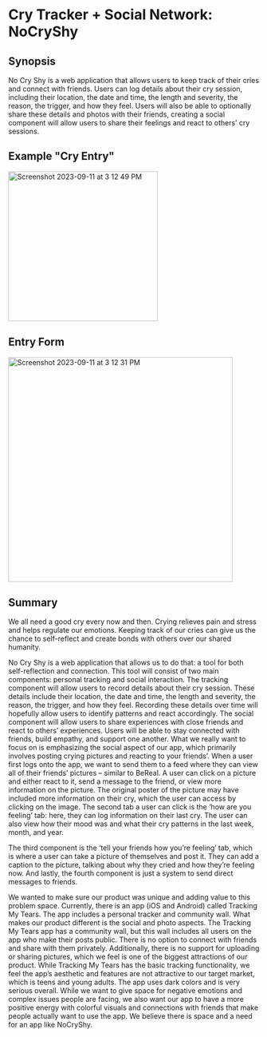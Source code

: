 # Cry Tracker + Social Network: NoCryShy
## Synopsis
No Cry Shy is a web application that allows users to keep track of their cries and connect with friends. Users can log details about their cry session, including their location, the date and time, the length and severity, the reason, the trigger, and how they feel. Users will also be able to optionally share these details and photos with their friends, creating a social component will allow users to share their feelings and react to others’ cry sessions. 

## Example "Cry Entry"
<img width="300" alt="Screenshot 2023-09-11 at 3 12 49 PM" src="https://github.com/Leena-B/NoCryShy/assets/68488140/9fd04f80-2e24-4f3c-ab39-adb0bba22027">

## Entry Form
<img width="450" alt="Screenshot 2023-09-11 at 3 12 31 PM" src="https://github.com/Leena-B/NoCryShy/assets/68488140/2297ce24-7c8c-4a9f-9d78-7c2541c1d220">

## Summary
We all need a good cry every now and then. Crying relieves pain and stress and helps regulate our emotions. Keeping track of our cries can give us the chance to self-reflect and create bonds with others over our shared humanity.

No Cry Shy is a web application that allows us to do that: a tool for both self-reflection and connection. This tool will consist of two main components: personal tracking and social interaction. The tracking component will allow users to record details about their cry session. These details include their location, the date and time, the length and severity, the reason, the trigger, and how they feel. Recording these details over time will hopefully allow users to identify patterns and react accordingly. The social component will allow users to share experiences with close friends and react to others’ experiences. Users will be able to stay connected with friends, build empathy, and support one another.
What we really want to focus on is emphasizing the social aspect of our app, which primarily involves posting crying pictures and reacting to your friends’. When a user first logs onto the app, we want to send them to a feed where they can view all of their friends’ pictures – similar to BeReal. A user can click on a picture and either react to it, send a message to the friend, or view more information on the picture. The original poster of the picture may have included more information on their cry, which the user can access by clicking on the image.
The second tab a user can click is the ‘how are you feeling’ tab: here, they can log information on their last cry. The user can also view how their mood was and what their cry patterns in the last week, month, and year. 

The third component is the ‘tell your friends how you’re feeling’ tab, which is where a user can take a picture of themselves and post it. They can add a caption to the picture, talking about why they cried and how they’re feeling now. And lastly, the fourth component is just a system to send direct messages to friends. 

We wanted to make sure our product was unique and adding value to this problem space. Currently, there is an app (iOS and Android) called Tracking My Tears. The app includes a personal tracker and community wall. What makes our product different is the social and photo aspects. The Tracking My Tears app has a community wall, but this wall includes all users on the app who make their posts public. There is no option to connect with friends and share with them privately. Additionally, there is no support for uploading or sharing pictures, which we feel is one of the biggest attractions of our product. While Tracking My Tears has the basic tracking functionality, we feel the app’s aesthetic and features are not attractive to our target market, which is teens and young adults. The app uses dark colors and is very serious overall. While we want to give space for negative emotions and complex issues people are facing, we also want our app to have a more positive energy with colorful visuals and connections with friends that make people actually want to use the app. We believe there is space and a need for an app like NoCryShy.
